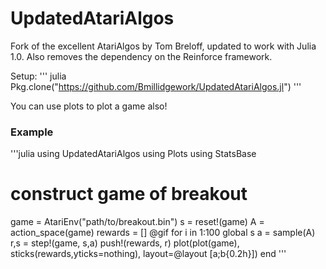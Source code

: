 # UpdatedAtariAlgos
Fork of the excellent AtariAlgos by Tom Breloff, updated to work with Julia 1.0. Also removes the dependency on the Reinforce framework.

Setup:
''' julia
Pkg.clone("https://github.com/Bmillidgework/UpdatedAtariAlgos.jl")
'''

You can use plots to plot a game also!
### Example
'''julia
using UpdatedAtariAlgos
using Plots
using StatsBase

# construct game of breakout
game = AtariEnv("path/to/breakout.bin")
s = reset!(game)
A = action_space(game)
rewards = []
@gif for i in 1:100
  global s
  a = sample(A)
  r,s = step!(game, s,a)
  push!(rewards, r)
  plot(plot(game), sticks(rewards,yticks=nothing),  layout=@layout [a;b{0.2h}])
end
'''
